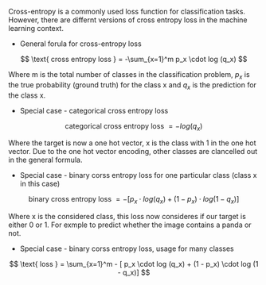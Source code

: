 Cross-entropy is a commonly used loss function for classification tasks.
However, there are differnt versions of cross entropy loss in the machine learning context.
* General forula for cross-entropy loss  

$$
\text{ cross entropy loss } = -\sum_{x=1}^m p_x \cdot log (q_x)
$$  

Where m is the total number of classes in the classification problem, $p_x$ is the true probability (ground truth) for the class x and $q_x$ is the prediction for the class x. 

* Special case - categorical cross entropy loss  

$$
\text{ categorical cross entropy loss } = -  log (q_x)
$$  

Where the target is now a one hot vector, x is the class with 1 in the one hot vector. Due to the one hot vector encoding, other classes are clancelled out in the general formula.  


* Special case - binary corss entropy loss for one particular class (class x in this case)  

$$  
\text{ binary cross entropy loss } = - [ p_x \cdot log (q_x) + (1 - p_x) \cdot log (1 - q_x)] 
$$  

Where x is the considered class, this loss now consideres  if our target is either 0 or 1. For exmple to predict whether the image contains a panda or not.  

* Special case - binary corss entropy loss, usage for many classes  

$$  
\text{ loss } = \sum_{x=1}^m - [ p_x \cdot log (q_x) + (1 - p_x) \cdot log (1 - q_x)] 
$$  